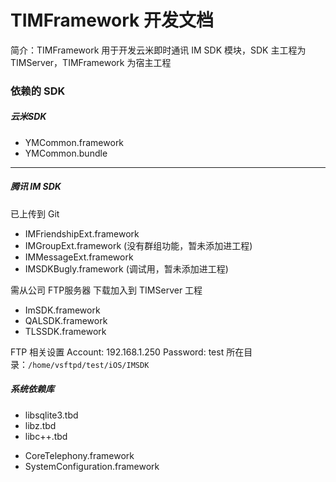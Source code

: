 #  TIMFramework 开发文档

简介：TIMFramework 用于开发云米即时通讯 IM SDK 模块，SDK 主工程为 TIMServer，TIMFramework 为宿主工程

### 依赖的 SDK

##### 云米SDK
* YMCommon.framework
* YMCommon.bundle

***
##### 腾讯 IM SDK

已上传到 Git
* IMFriendshipExt.framework
* IMGroupExt.framework (没有群组功能，暂未添加进工程)
* IMMessageExt.framework
* IMSDKBugly.framework (调试用，暂未添加进工程)

需从公司 FTP服务器 下载加入到 TIMServer 工程
* ImSDK.framework
* QALSDK.framework
* TLSSDK.framework

FTP 相关设置
Account: 192.168.1.250
Password: test
所在目录：`/home/vsftpd/test/iOS/IMSDK`

##### 系统依赖库
* libsqlite3.tbd
* libz.tbd
* libc++.tbd
<!--* libTelephonyIOKitDynamic.tbd-->
* CoreTelephony.framework
* SystemConfiguration.framework
